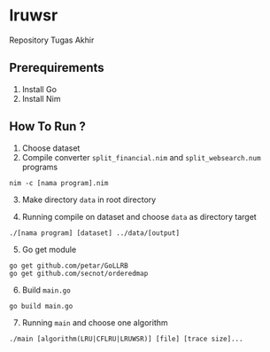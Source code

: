 # lruwsr
Repository Tugas Akhir

## Prerequirements
1. Install Go
2. Install Nim

## How To Run ?
1. Choose dataset
2. Compile converter ```split_financial.nim``` and ```split_websearch.num``` programs
```
nim -c [nama program].nim
```
3. Make directory ```data``` in root directory

4. Running compile on dataset and choose ```data``` as directory target
```
./[nama program] [dataset] ../data/[output]
```
5. Go get module
```
go get github.com/petar/GoLLRB
go get github.com/secnot/orderedmap
```
6. Build ```main.go```
```
go build main.go
```
7. Running ```main``` and choose one algorithm
```
./main [algorithm(LRU|CFLRU|LRUWSR)] [file] [trace size]...
```